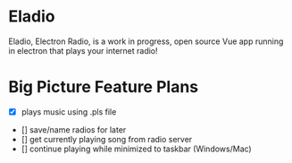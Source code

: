 # Eladio
Eladio, Electron Radio, is a work in progress, open source Vue app running in electron that plays your internet radio!


# Big Picture Feature Plans
- [x] plays music using .pls file
- [] save/name radios for later
- [] get currently playing song from radio server
- [] continue playing while minimized to taskbar (Windows/Mac)

